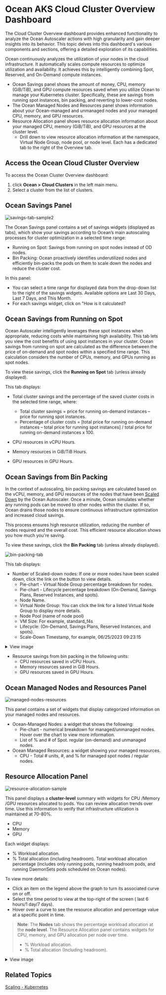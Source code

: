 # Ocean AKS Cloud Cluster Overview Dashboard

The Cloud Cluster Overview dashboard provides enhanced functionality to analyze the Ocean Autoscaler actions with high granularity and gain deeper insights into its behavior.
This topic delves into this dashboard's various components and sections, offering a detailed exploration of its capabilities.

Ocean continuously analyzes the utilization of your nodes in the cloud infrastructure. It automatically scales compute resources to optimize utilization and availability. It achieves this by intelligently combining Spot, Reserved, and On-Demand compute instances.

- Ocean Savings panel shows the amount of money, CPU, memory (GiB/TiB), and GPU compute resources saved when you utilize Ocean to manage your Kubernetes cluster. Specifically, these are savings from running spot instances, bin packing, and reverting to lower-cost nodes.
- The Ocean Managed Nodes and Resources panel shows information about your Ocean-managed and unmanaged nodes and your managed CPU, memory, and GPU resources.
- Resource Allocation panel shows resource allocation information about your managed CPU, memory (GiB/TiB), and GPU resources at the cluster level.
  - Drill down to view resource allocation information at the namespace, Virtual Node Group, node pool, or node level. Each has a dedicated tab to the right of the Overview tab.

## Access the Ocean Cloud Cluster Overview

To access the Ocean Cluster Overview dashboard:

1. click **Ocean > Cloud Clusters** in the left main menu.
2. Select a cluster from the list of clusters.

## Ocean Savings Panel

![savings-tab-sample2](https://github.com/user-attachments/assets/d36f3ea4-215a-4eb1-bad3-a6acdd3533f6)

The Ocean Savings panel contains a set of savings widgets (displayed as tabs), which show your savings according to Ocean’s main autoscaling processes for cluster optimization in a selected time range:

- Running on Spot: Savings from running on spot nodes instead of OD nodes.
- Bin Packing: Ocean proactively identifies underutilized nodes and efficiently bin-packs the pods on them to scale down the nodes and reduce the cluster cost.

In this panel:

- You can select a time range for displayed data from the drop-down list to the right of the savings widgets. Available options are Last 30 Days, Last 7 Days, and This Month.
- For each savings widget, click on "How is it calculated?

## Ocean Savings from Running on Spot

Ocean Autoscaler intelligently leverages these spot instances when appropriate, reducing costs while maintaining high availability. This tab lets you view the cost benefits of using spot instances in your cluster.
Ocean savings from running on spot are calculated as the difference between the price of on-demand and spot nodes within a specified time range. This calculation considers the number of CPUs, memory, and GPUs running as spot nodes.

To view these savings, click the **Running on Spot** tab (unless already displayed).

This tab displays:

- Total cluster savings and the percentage of the saved cluster costs in the selected time range, where:

  - Total cluster savings = price for running on-demand instances – price for running spot instances.
  - Percentage of cluster costs = [total price for running on-demand instances – total price for running spot instances] / total price for running on-demand instances x 100.

- CPU resources in vCPU Hours.
- Memory resources in GiB/TiB Hours.
- GPU resources in GPU Hours.

## Ocean Savings from Bin Packing

In the context of autoscaling, bin packing savings are calculated based on the vCPU, memory, and GPU resources of the nodes that have been [Scaled Down](https://docs.spot.io/ocean/features/scaling-kubernetes?id=scale-down) by the Ocean Autoscaler. Once a minute, Ocean simulates whether any running pods can be moved to other nodes within the cluster. If so, Ocean drains those nodes to ensure continuous infrastructure optimization and increased cloud savings.

This process ensures high resource utilization, reducing the number of nodes required and the overall cost. This efficient resource allocation shows you how much you're saving.

To view these savings, click the **Bin Packing** tab (unless already displayed).

![bin-packing-tab](https://github.com/user-attachments/assets/9f1de767-b7c3-4336-9f16-bc150a914397)

This tab displays:

- Number of Scaled-down nodes: If one or more nodes have been scaled down, click the link on the button to view details.
  - Pie-chart - Virtual Node Group percentage breakdown for nodes.
  - Pie-chart - Lifecycle percentage breakdown (On-Demand, Savings Plans, Reserved Instances, and spots).
  - Node Name.
  - Virtual Node Group: You can click the link for a listed Virtual Node Group to display more details.
  - Node Pool (name of node pool)
  - VM Size: For example, standard_f4s
  - Lifecycle: (On-Demand, Savings Plans, Reserved Instances, and spots).
  - Scale-Down Timestamp, for example, 06/25/2023 09:23:15

<details>
   <summary markdown="span">View image</summary>

   <img src="https://github.com/user-attachments/assets/cd441ec3-7fe1-4e8f-9c31-888a000105ef"/>

</details>

- Resource savings from bin packing in the following units:
  - CPU resources saved in vCPU Hours.
  - Memory resources saved in GiB Hours.
  - GPU resources saved in GPU Hours.

## Ocean Managed Nodes and Resources Panel

![managed-nodes-resources](https://github.com/user-attachments/assets/3b5a9bb0-b3d2-4b75-b510-88f5de04afbc)

This panel contains a set of widgets that display categorized information on your managed nodes and resources.

- Ocean-Managed Nodes: a widget that shows the following:
  - Pie-chart - numerical breakdown for managed/unmanaged nodes. Hover over the chart to view more information.
  - List of % and # of Spot. regular (on-demand) and unmanaged nodes.
- Ocean Managed Resources: a widget showing your managed resources.
  - CPU - Total # units, #, and % for managed spot nodes / regular nodes.

## Resource Allocation Panel

![resource-allocation-sample](https://github.com/user-attachments/assets/7aa25b61-8260-4aa4-a122-274786d1ef15)

This panel displays a **cluster-level** summary with widgets for CPU /Memory /GPU resources allocated to pods. You can review allocation trends over time. Use this information to verify that infrastructure utilization is maintained at 70-80%.

- CPU
- Memory
- GPU

Each widget displays:

- % Workload allocation.
- % Total allocation (including headroom). Total workload allocation percentage (includes only running pods, running headroom pods, and running DaemonSets pods scheduled on Ocean nodes).

To view more details:

- Click an item on the legend above the graph to turn its associated curve on or off.
- Select the time period to view at the top-right of the screen ( last 6 hours/1 day/7 days).
- Hover over a curve to see the resource allocation and percentage value at a specific point in time.

> **Note**: The **Nodes** tab shows the percentage workload allocation at the **node level**.
> The Resource Allocation panel contains widgets for CPU, memory, and GPU allocation per node over time.
>
> - % Workload allocation.
> - % Total allocation (Including headroom).

<details>
   <summary markdown="span">View image</summary>

![nodes-tab](https://github.com/user-attachments/assets/75ec851a-71c0-4170-8c78-8361f3944f16)

 </details>

## Related Topics

[Scaling - Kubernetes](https://docs.spot.io/ocean/features/scaling-kubernetes)
